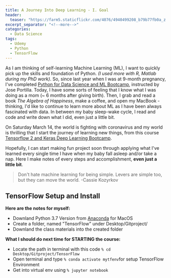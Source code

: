 ```yaml
---
title: A Journey Into Deep Learning - I. Goal
header:
  teaser: "https://farm5.staticflickr.com/4076/4940499208_b79b77fb0a_z.jpg"
excerpt_separator: "<!--more-->"
categories:
  - Data Science
tags:
  - Udemy
  - Python
  - TensorFlow
---
```


As I am thinking of self-learning Machine Learning (ML), I want to quickly pick up the skills and foundation of Python. *(I used more with R, Matlab during my PhD work)*. So, since last year when I was at 9-month pregnancy, I've completed [Python for Data Science and ML Bootcamp](https://www.udemy.com/course/python-for-data-science-and-machine-learning-bootcamp/), instructed by Jose Portilla. Today, I have some sorts of feeling that I know what I was doing as a mom (~ 6 months after giving birth). Then, I grab and read a book *The Algebra of Happiness*, make a coffee, and open my MacBook - thinking, I'd like to continue to learn more about ML as I have been always fascinated with data. In between my baby sleep-wake cycle, I read and code and write down what I did, even just a little bit.

On Saturday March 14, the world is fighting with coronavirus and my world is thrilling that I start the journey of learning new things, from this course [Tensorflow 2 and Keras Deep Learning Bootcamp](https://www.udemy.com/course/complete-tensorflow-2-and-keras-deep-learning-bootcamp/).

Hopefully, I can start making fun project soon through applying what I've learned every single time I have when my baby fall asleep and/or take a nap. Here I make notes of every steps and accomplishment, **even just a little bit**.

> Don't hate machine learning for being simple. Levers are simple too, but they can move the world.
> -Cassie Kozyrkov


## TensorFlow Setup and Install

**Here are the notes for myself:**

* Downland Python 3.7 Version from [Anaconda](https://www.anaconda.com/distribution/) for MacOS
* Create a folder, named "TensorFlow" under Desktop/Gitproject/
* Downland the class materials into the created folder

**What I should do next time for STARTING the course:**

* Locate the path in terminal with this code `% cd Desktop/Gitproject/TensorFlow`
* Open terminal and type `% conda activate mytfenv`for setup TensorFlow Environment
* Get into virtual env using `% jupyter notebook`
